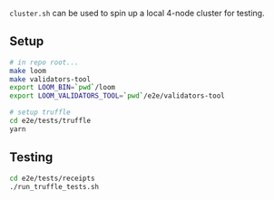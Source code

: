 `cluster.sh` can be used to spin up a local 4-node cluster for testing.


## Setup

```bash
# in repo root...
make loom
make validators-tool
export LOOM_BIN=`pwd`/loom
export LOOM_VALIDATORS_TOOL=`pwd`/e2e/validators-tool

# setup truffle
cd e2e/tests/truffle
yarn
```


## Testing

```bash
cd e2e/tests/receipts
./run_truffle_tests.sh
```
